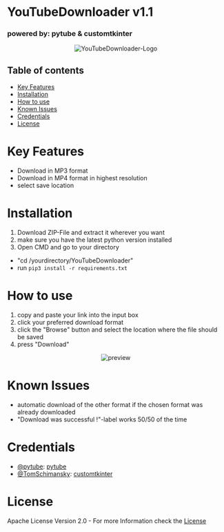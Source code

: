 # YouTubeDownloader v1.1
### powered by: pytube & customtkinter

<p align="center">
    <img src="https://user-images.githubusercontent.com/56166718/189367928-fc64a38d-ffff-4eec-9d09-08f8dfe6dd87.png" alt="YouTubeDownloader-Logo"/>
</p>

**Table of contents**
---
- [Key Features](#key-features)
- [Installation](#installation)
- [How to use](#how-to-use)
- [Known Issues](#known-issues)
- [Credentials](#credentials)
- [License](#license)


# Key Features

+ Download in MP3 format
+ Download in MP4 format in highest resolution
+ select save location


# Installation

  1. Download ZIP-File and extract it wherever you want
  2. make sure you have the latest python version installed
  3. Open CMD and go to your directory
  - "cd /yourdirectory/YouTubeDownloader"
  - run `pip3 install -r requirements.txt`



# How to use

  1. copy and paste your link into the input box
  2. click your preferred download format
  3. click the "Browse" button and select the location where the file should be saved
  4. press "Download"


<p align="center">
    <img src="https://user-images.githubusercontent.com/56166718/189371815-1ff4628e-c6cd-4254-bf07-8cd39244fcd4.png" alt="preview"/>
</p>


# Known Issues

  - automatic download of the other format if the chosen format was already downloaded
  - "Download was successful !"-label works 50/50 of the time


# Credentials

+ [@pytube](https://github.com/pytube): [pytube](https://github.com/pytube/pytube)
+ [@TomSchimansky](https://github.com/TomSchimansky): [customtkinter](https://github.com/TomSchimansky/CustomTkinter)


# License

Apache License Version 2.0 - For more Information check the [License](LICENSE)
